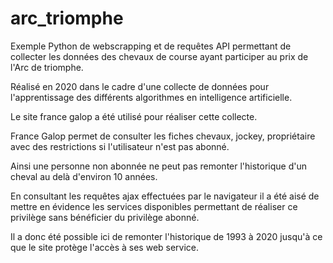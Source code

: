 # arc_triomphe

Exemple Python de webscrapping et de requêtes API permettant de collecter les données des chevaux de course ayant participer au prix de l'Arc de triomphe.


Réalisé en 2020 dans le cadre d'une collecte de données pour l'apprentissage des différents algorithmes en intelligence artificielle.

Le site france galop a été utilisé pour réaliser cette collecte.

France Galop permet de consulter les fiches chevaux, jockey, propriétaire avec des restrictions si l'utilisateur n'est pas abonné.

Ainsi une personne non abonnée ne peut pas remonter l'historique d'un cheval au delà d'environ 10 années.

En consultant les requêtes ajax effectuées par le navigateur il a été aisé de mettre en évidence les services disponibles permettant de réaliser ce privilège sans bénéficier du privilège abonné.

Il a donc été possible ici de remonter l'historique de 1993 à 2020 jusqu'à ce que le site protège l'accès à ses web service.



